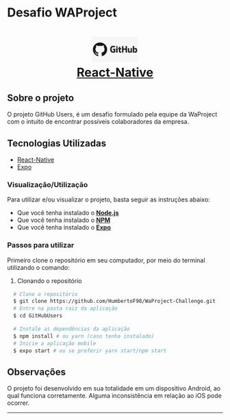 # Desafio WAProject

<h1 align="center">
    <img alt="GitHubUsers" src="assets/github.png" height="60px" />
    <br/>
   <a href="https://reactnative.dev/docs/getting-started" target="_blank" rel="noopener">React-Native</a> 
</h1>

## Sobre o projeto

O projeto GitHub Users, é um desafio formulado pela equipe da WaProject com o intuito
de encontrar possíveis colaboradores da empresa.

## Tecnologias Utilizadas

- <a href="https://reactnative.dev/" target="_blank" rel="noopener">React-Native</a>
- <a href="https://docs.expo.io/get-started/installation/" target="_blank" rel="noopener">Expo</a>

### Visualização/Utilização

Para utilizar e/ou visualizar o projeto, basta seguir as instruções abaixo:

- Que você tenha instalado o **<a href="https://nodejs.org/en/" target="_blank" rel="noopener">Node.js</a>**
- Que você tenha instalado o **<a href="https://www.npmjs.com/" target="_blank" rel="noopener">NPM</a>**
- Que você tenha instalado o **<a href="https://docs.expo.io/get-started/installation/" target="_blank" rel="noopener">Expo</a>**

### Passos para utilizar

Primeiro clone o repositório em seu computador, por meio do terminal utilizando o comando:

1. Clonando o repositório

```sh
  # Clone o repositório
  $ git clone https://github.com/HumbertoF98/WaProject-Challenge.git
  # Entre na pasta raiz da aplicação
  $ cd GitHubUsers
```

```sh
  # Instale as dependências da aplicação
  $ npm install # ou yarn (caso tenha instalado)
  # Inicie a aplicação mobile
  $ expo start # ou se preferir yarn start/npm start
```

## Observações

O projeto foi desenvolvido em sua totalidade em um dispositivo Android,
ao qual funciona corretamente. Alguma inconsistência em relação ao iOS pode ocorrer.

---
